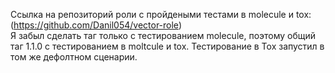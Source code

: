 Ссылка на репозиторий роли с пройдеными тестами в molecule и tox:  
(https://github.com/Danil054/vector-role)  
Я забыл сделать таг только с тестированием molecule, поэтому общий таг 1.1.0 с тестированием в moltcule и tox.
Тестирование в Tox запустил в том же дефолтном сценарии.
